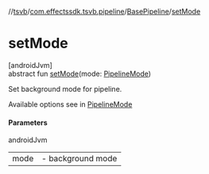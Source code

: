 //[tsvb](../../../index.md)/[com.effectssdk.tsvb.pipeline](../index.md)/[BasePipeline](index.md)/[setMode](set-mode.md)

# setMode

[androidJvm]\
abstract fun [setMode](set-mode.md)(mode: [PipelineMode](../-pipeline-mode/index.md))

Set background mode for pipeline.

Available options see in [PipelineMode](../-pipeline-mode/index.md)

#### Parameters

androidJvm

|      |                       |
|------|-----------------------|
| mode | -     background mode |

